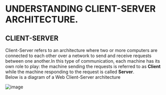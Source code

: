 # UNDERSTANDING CLIENT-SERVER ARCHITECTURE.
## CLIENT-SERVER
Client-Server refers to an architecture where two or more computers are connected to each other over a network to send and receive requests between one another.In this type of communication, each machine has its own role to play: the machine sending the requests is referred to as **Client** while the machine responding to the request is called **Server**.<br/>
Below is a diagram of a Web Client-Server architecture







![image](https://github.com/Saidat23/devops.pbl/assets/138054715/14318d75-acd2-4dc7-b198-09bd8f63f4d7)

